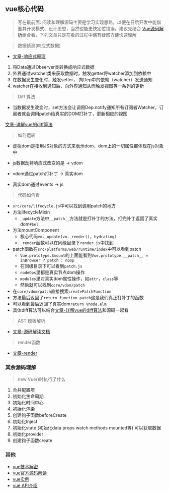 

## vue核心代码

> 写在最前面: 阅读和理解源码主要是学习实现思路，以便在日后开发中能借鉴其开发模式、设计思想，当然也能更快定位错误。建议先结合 [Vue源码解析](https://vue-js.com/learn-vue/reactive/#_1-%E5%89%8D%E8%A8%80)组合看，下列文章只是在看的过程中偶有疑惑方便快速理解

> 数据侦测(响应式数据)
- [文章-响应式原理](https://blog.csdn.net/qq_30868289/article/details/106690837)

1. 将Data通过Observer类转换成响应式数据
2. 外界通过watcher类来获取数据时，触发getter将watcher添加到依赖中
3. 在数据发生变化时，触发setter， 向Dep中的依赖（watcher）发送通知
4. watcher在接收到通知后，向外界通知从而触发视图等一系列的更新


> Diff 算法

* 当数据发生改变时，set方法会让调用Dep.notify通知所有订阅者Watcher，订阅者就会调用patch给真实的DOM打补丁，更新相应的视图

[文章-详解vue的diff算法](https://www.cnblogs.com/wind-lanyan/p/9061684.html)

> 如何运转

* 虚拟dom是指用JS对象的方式来表示dom，dom上的一切属性都体现在js对象中 

* js数据劫持响应式改变的是 -> vdom
* vdom通过patch打补丁 -> 真实dom
* 真实dom通过events -> js

> 代码如何看

* `src/core/lifecycle.js`中可以找到调用patch的地方
* 方法lifecycleMixin
  * `_update`方法中`__patch__`方法就是打补丁的方法，打完补丁返回了真实dom`#$el`
* 方法mountComponent
  * 核心代码`vm._update(vm._render(), hydrating)`
  * `_render`函数可以在同级目录下`render.js`中找到
* patch函数在`src/platforms/web/runtime/index`中可以看到patch
  * `Vue.prototype.$mount`的上面能看到`Vue.prototype.__patch__ = inBrowser ? patch : noop`
  * 在同级目录下可以看到`patch.js`
  * `nodeOps`里都是真实节点dom操作
  * `modules`里对真实dom属性操作，如`attr`，`class`等
  * 然后就可以找到`core/vdom/patch`
* 在`core/vdom/patch`直接搜索`createPatchFunction`
 * 方法最后返回了`return function patch`这是我们真正打补丁的函数
 * 可以看到最后返回了真实dom`return vnode.elm`
 * 具体diff算法可以结合[文章-详解vue的diff算法](https://www.cnblogs.com/wind-lanyan/p/9061684.html)和源码一起看


> AST 模板解析
- [文章-源码解读文档](https://blog.csdn.net/qq_36259513/article/details/103794779)

> render函数
- [文章-render](https://www.zhihu.com/question/406354817)


### 其余源码理解

> new Vue()时执行了什么

1. 合并配置项
2. 初始化生命周期
3. 初始化时间中心
4. 初始化渲染
5. 创建钩子函数beforeCreate 
6. 初始化Inject
7. 初始化state (初始化data props watch methods mounted等) 可以获取数据
8. 初始化provider
9. 创建钩子函数create

### 其他
 - [vue技术解密](https://ustbhuangyi.github.io/vue-analysis/v2/reactive/getters.html#%E8%BF%87%E7%A8%8B%E5%88%86%E6%9E%90)
 - [vue官方源码解读](https://vue-js.com/learn-vue/virtualDOM/patch.html#_2-patch) 
 - [vue实例](https://cn.vuejs.org/v2/guide/instance.html) 
 - [vue API介绍](https://cn.vuejs.org/v2/guide/syntax.html) 

















